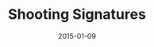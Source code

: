---
url: https://bl.ocks.org/pbeshai/ffd0f9d84b4e8df27db2
title: Shooting Signatures
description: An attempt at creating an at-a-glance visual summary of an NBA player's shooting performance. Uses svg and d3.
date: 2015-01-09
banner: ./images/banner.png
---